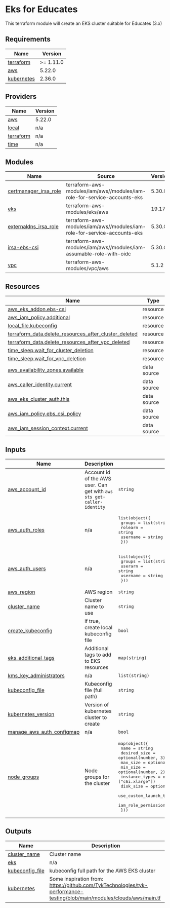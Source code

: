 # Eks for Educates

This terraform module will create an EKS cluster suitable for Educates (3.x)

## Requirements

| Name | Version |
|------|---------|
| <a name="requirement_terraform"></a> [terraform](#requirement\_terraform) | >= 1.11.0 |
| <a name="requirement_aws"></a> [aws](#requirement\_aws) | 5.22.0 |
| <a name="requirement_kubernetes"></a> [kubernetes](#requirement\_kubernetes) | 2.36.0 |

## Providers

| Name | Version |
|------|---------|
| <a name="provider_aws"></a> [aws](#provider\_aws) | 5.22.0 |
| <a name="provider_local"></a> [local](#provider\_local) | n/a |
| <a name="provider_terraform"></a> [terraform](#provider\_terraform) | n/a |
| <a name="provider_time"></a> [time](#provider\_time) | n/a |

## Modules

| Name | Source | Version |
|------|--------|---------|
| <a name="module_certmanager_irsa_role"></a> [certmanager\_irsa\_role](#module\_certmanager\_irsa\_role) | terraform-aws-modules/iam/aws//modules/iam-role-for-service-accounts-eks | 5.30.0 |
| <a name="module_eks"></a> [eks](#module\_eks) | terraform-aws-modules/eks/aws | 19.17.2 |
| <a name="module_externaldns_irsa_role"></a> [externaldns\_irsa\_role](#module\_externaldns\_irsa\_role) | terraform-aws-modules/iam/aws//modules/iam-role-for-service-accounts-eks | 5.30.0 |
| <a name="module_irsa-ebs-csi"></a> [irsa-ebs-csi](#module\_irsa-ebs-csi) | terraform-aws-modules/iam/aws//modules/iam-assumable-role-with-oidc | 5.30.0 |
| <a name="module_vpc"></a> [vpc](#module\_vpc) | terraform-aws-modules/vpc/aws | 5.1.2 |

## Resources

| Name | Type |
|------|------|
| [aws_eks_addon.ebs-csi](https://registry.terraform.io/providers/hashicorp/aws/5.22.0/docs/resources/eks_addon) | resource |
| [aws_iam_policy.additional](https://registry.terraform.io/providers/hashicorp/aws/5.22.0/docs/resources/iam_policy) | resource |
| [local_file.kubeconfig](https://registry.terraform.io/providers/hashicorp/local/latest/docs/resources/file) | resource |
| [terraform_data.delete_resources_after_cluster_deleted](https://registry.terraform.io/providers/hashicorp/terraform/latest/docs/resources/data) | resource |
| [terraform_data.delete_resources_after_vpc_deleted](https://registry.terraform.io/providers/hashicorp/terraform/latest/docs/resources/data) | resource |
| [time_sleep.wait_for_cluster_deletion](https://registry.terraform.io/providers/hashicorp/time/latest/docs/resources/sleep) | resource |
| [time_sleep.wait_for_vpc_deletion](https://registry.terraform.io/providers/hashicorp/time/latest/docs/resources/sleep) | resource |
| [aws_availability_zones.available](https://registry.terraform.io/providers/hashicorp/aws/5.22.0/docs/data-sources/availability_zones) | data source |
| [aws_caller_identity.current](https://registry.terraform.io/providers/hashicorp/aws/5.22.0/docs/data-sources/caller_identity) | data source |
| [aws_eks_cluster_auth.this](https://registry.terraform.io/providers/hashicorp/aws/5.22.0/docs/data-sources/eks_cluster_auth) | data source |
| [aws_iam_policy.ebs_csi_policy](https://registry.terraform.io/providers/hashicorp/aws/5.22.0/docs/data-sources/iam_policy) | data source |
| [aws_iam_session_context.current](https://registry.terraform.io/providers/hashicorp/aws/5.22.0/docs/data-sources/iam_session_context) | data source |

## Inputs

| Name | Description | Type | Default | Required |
|------|-------------|------|---------|:--------:|
| <a name="input_aws_account_id"></a> [aws\_account\_id](#input\_aws\_account\_id) | Account id of the AWS user. Can get with `aws sts get-caller-identity` | `string` | n/a | yes |
| <a name="input_aws_auth_roles"></a> [aws\_auth\_roles](#input\_aws\_auth\_roles) | n/a | <pre>list(object({<br/>    groups   = list(string)<br/>    rolearn  = string<br/>    username = string<br/>  }))</pre> | `[]` | no |
| <a name="input_aws_auth_users"></a> [aws\_auth\_users](#input\_aws\_auth\_users) | n/a | <pre>list(object({<br/>    groups   = list(string)<br/>    userarn  = string<br/>    username = string<br/>  }))</pre> | `[]` | no |
| <a name="input_aws_region"></a> [aws\_region](#input\_aws\_region) | AWS region | `string` | n/a | yes |
| <a name="input_cluster_name"></a> [cluster\_name](#input\_cluster\_name) | Cluster name to use | `string` | n/a | yes |
| <a name="input_create_kubeconfig"></a> [create\_kubeconfig](#input\_create\_kubeconfig) | if true, create local kubeconfig file | `bool` | `false` | no |
| <a name="input_eks_additional_tags"></a> [eks\_additional\_tags](#input\_eks\_additional\_tags) | Additional tags to add to EKS resources | `map(string)` | `{}` | no |
| <a name="input_kms_key_administrators"></a> [kms\_key\_administrators](#input\_kms\_key\_administrators) | n/a | `list(string)` | `[]` | no |
| <a name="input_kubeconfig_file"></a> [kubeconfig\_file](#input\_kubeconfig\_file) | Kubeconfig file (full path) | `string` | `"kubeconfig.yaml"` | no |
| <a name="input_kubernetes_version"></a> [kubernetes\_version](#input\_kubernetes\_version) | Version of kubernetes cluster to create | `string` | `"1.31"` | no |
| <a name="input_manage_aws_auth_configmap"></a> [manage\_aws\_auth\_configmap](#input\_manage\_aws\_auth\_configmap) | n/a | `bool` | `false` | no |
| <a name="input_node_groups"></a> [node\_groups](#input\_node\_groups) | Node groups for the cluster | <pre>map(object({<br/>    name                          = string<br/>    desired_size                  = optional(number, 3)<br/>    max_size                      = optional(number, 6)<br/>    min_size                      = optional(number, 2)<br/>    instance_types                = optional(list(string), ["c6i.xlarge"])<br/>    disk_size                     = optional(number, 100)<br/>    use_custom_launch_template    = optional(bool, false)<br/>    iam_role_permissions_boundary = optional(string)<br/>  }))</pre> | <pre>{<br/>  "one": {<br/>    "name": "node-group-1"<br/>  }<br/>}</pre> | no |

## Outputs

| Name | Description |
|------|-------------|
| <a name="output_cluster_name"></a> [cluster\_name](#output\_cluster\_name) | Cluster name |
| <a name="output_eks"></a> [eks](#output\_eks) | n/a |
| <a name="output_kubeconfig_file"></a> [kubeconfig\_file](#output\_kubeconfig\_file) | kubeconfig full path for the AWS EKS cluster |
| <a name="output_kubernetes"></a> [kubernetes](#output\_kubernetes) | Some inspiration from: https://github.com/TykTechnologies/tyk-performance-testing/blob/main/modules/clouds/aws/main.tf |
